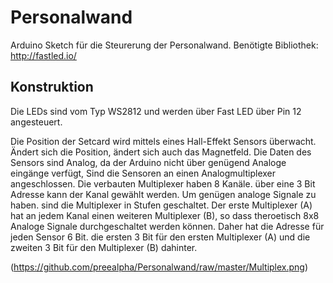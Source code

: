 # Personalwand
Arduino Sketch für die Steurerung der Personalwand.
Benötigte Bibliothek: http://fastled.io/

## Konstruktion
Die LEDs sind vom Typ WS2812 und werden über Fast LED über Pin 12 angesteuert.

Die Position der Setcard wird mittels eines Hall-Effekt Sensors überwacht. Ändert sich die Position, ändert sich auch das Magnetfeld. Die Daten des Sensors sind Analog, da der Arduino nicht über genügend Analoge eingänge verfügt, Sind die Sensoren an einen Analogmultiplexer angeschlossen. Die verbauten Multiplexer haben 8 Kanäle. über eine 3 Bit Adresse kann der Kanal gewählt werden. Um genügen analoge Signale zu haben. sind die Multiplexer in Stufen geschaltet. Der erste Multiplexer (A) hat an jedem Kanal einen weiteren Multiplexer (B), so dass theroetisch 8x8 Analoge Signale durchgeschaltet werden können. Daher hat die Adresse für jeden Sensor 6 Bit. die ersten 3 Bit für den ersten Multiplexer (A) und die zweiten 3 Bit für den Multiplexer (B) dahinter. 

(https://github.com/preealpha/Personalwand/raw/master/Multiplex.png)

